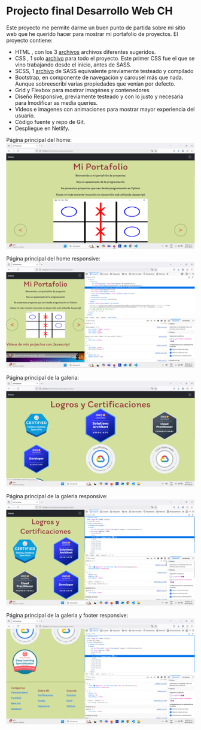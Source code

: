 # Projecto final Desarrollo Web CH

Este proyecto me permite darme un buen punto de partida sobre mi sitio web que he querido hacer para mostrar mi portafolio de proyectos. El proyecto contiene:

* HTML , con los 3 [archivos](./index.html) archivos diferentes sugeridos.
* CSS , 1 solo [archivo](./css/app.css)  para todo el proyecto. Este primer CSS fue el que se vino trabajando desde el inicio, antes de SASS.
* SCSS, 1 [archivo](./css/style.css)  de SASS equivalente previamente testeado y compilado
* Bootstrap, en componente de navegación y carousel más que nada. Aunque sobreescribí varias propiedades que venían por defecto.
* Grid y Flexbox para mostrar imagénes y contenedores
* Diseño Responsive, previamente testeado y con lo justo y necesaria para lmodificar as media queries.
* Videos e imagenes con animaciones para mostrar mayor experiencia del usuario.
* Código fuente y repo de Git.
* Despliegue en Netlify.

Página principal del home:
![Captura 1](./screenshots/Captura%20de%20pantalla%20(1098).png)

Página principal del home responsive:
![Captura 2](./screenshots/Captura%20de%20pantalla%20(1099).png)


Página principal de la galeria:
![Captura 3](./screenshots/Captura%20de%20pantalla%20(1100).png)

Página principal de la galeria responsive:
![Captura 4](./screenshots/Captura%20de%20pantalla%20(1101).png)

Página principal de la galeria y footer responsive:
![Captura 5](./screenshots/Captura%20de%20pantalla%20(1102).png)

